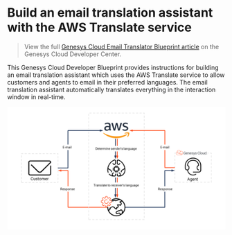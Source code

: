 # Build an email translation assistant with the AWS Translate service

> View the full [Genesys Cloud Email Translator Blueprint article](https://developer.mypurecloud.com/blueprints/) on the Genesys Cloud Developer Center.

This Genesys Cloud Developer Blueprint provides instructions for building an email translation assistant which uses the AWS Translate service to allow customers and agents to email in their preferred languages. The email translation assistant automatically translates everything in the interaction window in real-time.

![Email translation assistant](blueprint/images/flowchart.png "Email translation assistant")